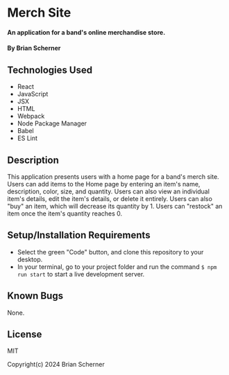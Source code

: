 # Merch Site

#### An application for a band's online merchandise store.

#### By Brian Scherner

## Technologies Used

* React
* JavaScript
* JSX
* HTML
* Webpack
* Node Package Manager
* Babel
* ES Lint

## Description

This application presents users with a home page for a band's merch site. Users can add items to the Home page by entering an item's name, description, color, size, and quantity. Users can also view an individual item's details, edit the item's details, or delete it entirely. Users can also "buy" an item, which will decrease its quantity by 1. Users can "restock" an item once the item's quantity reaches 0.

## Setup/Installation Requirements

* Select the green "Code" button, and clone this repository to your desktop.
* In your terminal, go to your project folder and run the command `$ npm run start` to start a live development server.

## Known Bugs

None.

## License

MIT

Copyright(c) 2024 Brian Scherner
